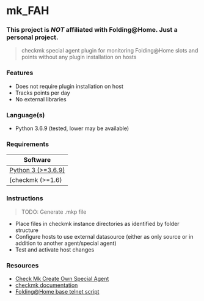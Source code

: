 # mk_FAH
### This project is _NOT_ affiliated with Folding@Home. Just a personal project.
> checkmk special agent plugin for monitoring Folding@Home slots and points without any plugin installation on hosts

### Features

- Does not require plugin installation on host
- Tracks points per day
- No external libraries

### Language(s)

- Python 3.6.9 (tested, lower may be available)

### Requirements

| Software
| ------------------------------------------------------------------------------------------------------
| [Python 3 (>=3.6.9)](https://www.python.org/downloads/)
| [checkmk (>=1.6) | <=2.0(untested))](https://checkmk.com/)


### Instructions
> TODO: Generate .mkp file

- Place files in checkmk instance directories as identified by folder structure
- Configure hosts to use external datasource (either as only source or in addition to another agent/special agent)
- Test and activate host changes

### Resources

- [Check Mk Create Own Special Agent](https://digaround.cloud/check-mk-create-own-special-agent/)
- [checkmk documentation](https://docs.checkmk.com/latest/en/)
- [Folding@Home base telnet script](https://forums.anandtech.com/threads/folding-home-fahclient-config-control-manual-page.2574018/#post-40108202)
